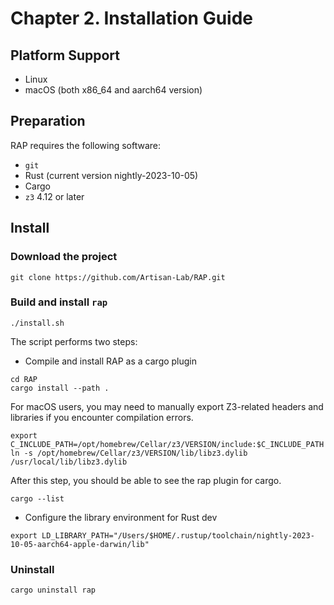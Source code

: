 # Chapter 2. Installation Guide

## Platform Support
* Linux
* macOS (both x86_64 and aarch64 version)

## Preparation
RAP requires the following software:
* `git`
* Rust (current version nightly-2023-10-05)
* Cargo
* `z3` 4.12 or later

## Install
### Download the project
```shell
git clone https://github.com/Artisan-Lab/RAP.git
```

### Build and install `rap`

```shell
./install.sh
```

The script performs two steps:
- Compile and install RAP as a cargo plugin
```shell
cd RAP
cargo install --path .
```

For macOS users, you may need to manually export Z3-related headers and libraries if you encounter compilation errors.
```
export C_INCLUDE_PATH=/opt/homebrew/Cellar/z3/VERSION/include:$C_INCLUDE_PATH
ln -s /opt/homebrew/Cellar/z3/VERSION/lib/libz3.dylib /usr/local/lib/libz3.dylib
```

After this step, you should be able to see the rap plugin for cargo.
```
cargo --list
```

- Configure the library environment for Rust dev
```
export LD_LIBRARY_PATH="/Users/$HOME/.rustup/toolchain/nightly-2023-10-05-aarch64-apple-darwin/lib" 
``` 

### Uninstall
```
cargo uninstall rap
```
